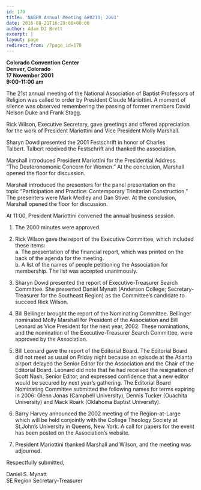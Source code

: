 ```yaml
---
id: 170
title: 'NABPR Annual Meeting &#8211; 2001'
date: 2016-08-21T16:29:08+00:00
author: Adam DJ Brett
excerpt: |
layout: page
redirect_from: /?page_id=170
---
```

**Colorado Convention Center  
Denver, Colorado  
17 November 2001  
9:00-11:00 am**

The 21st annual meeting of the National Association of Baptist Professors of Religion was called to order by President Claude Mariottini. A moment of silence was observed remembering the passing of former members David Nelson Duke and Frank Stagg.

Rick Wilson, Executive Secretary, gave greetings and offered appreciation for the work of President Mariottini and Vice President Molly Marshall.

Sharyn Dowd presented the 2001 Festschrift in honor of Charles  
Talbert. Talbert received the Festschrift and thanked the association.

Marshall introduced President Mariottini for the Presidential Address  
&#8220;The Deuteronomonic Concern for Women.&#8221; At the conclusion, Marshall opened the floor for discussion.

Marshall introduced the presenters for the panel presentation on the  
topic &#8220;Participation and Practice: Contemporary Trinitarian Construction.&#8221; The presenters were Mark Medley and Dan Stiver. At the conclusion, Marshall opened the floor for discussion.

At 11:00, President Mariottini convened the annual business session.

  1. The 2000 minutes were approved.</p>
  2. Rick Wilson gave the report of the Executive Committee, which included these items:  
    a. The presentation of the financial report, which was printed on the back of the agenda for the meeting.  
    b. A list of the names of people petitioning the Association for membership. The list was accepted unanimously.

  3. Sharyn Dowd presented the report of Executive-Treasurer Search Committee. She presented Daniel Mynatt (Anderson College; Secretary-Treasurer for the Southeast Region) as the Committee&#8217;s candidate to succeed Rick Wilson.

  4. Bill Bellinger brought the report of the Nominating Committee. Bellinger nominated Molly Marshall for President of the Association and Bill Leonard as Vice President for the next year, 2002. These nominations, and the nomination of the Executive-Treasurer Search Committee, were approved by the Association.

  5. Bill Leonard gave the report of the Editorial Board. The Editorial Board did not meet as usual on Friday night because an episode at the Atlanta airport delayed the Senior Editor for the Association and the Chair of the Editorial Board. Leonard did note that he had received the resignation of Scott Nash, Senior Editor, and expressed confidence that a new editor would be secured by next year&#8217;s gathering. The Editorial Board Nominating Committee submitted the following names for terms expiring in 2006: Glenn Jonas (Campbell University), Dennis Tucker (Ouachita University) and Mack Roark (Oklahoma Baptist University).

  6. Barry Harvey announced the 2002 meeting of the Region-at-Large which will be held conjointly with the College Theology Society at St.John&#8217;s University in Queens, New York. A call for papers for the event has been posted on the Association&#8217;s website.

  7. President Mariottini thanked Marshall and Wilson, and the meeting was adjourned.

Respectfully submitted,

Daniel S. Mynatt  
SE Region Secretary-Treasurer
